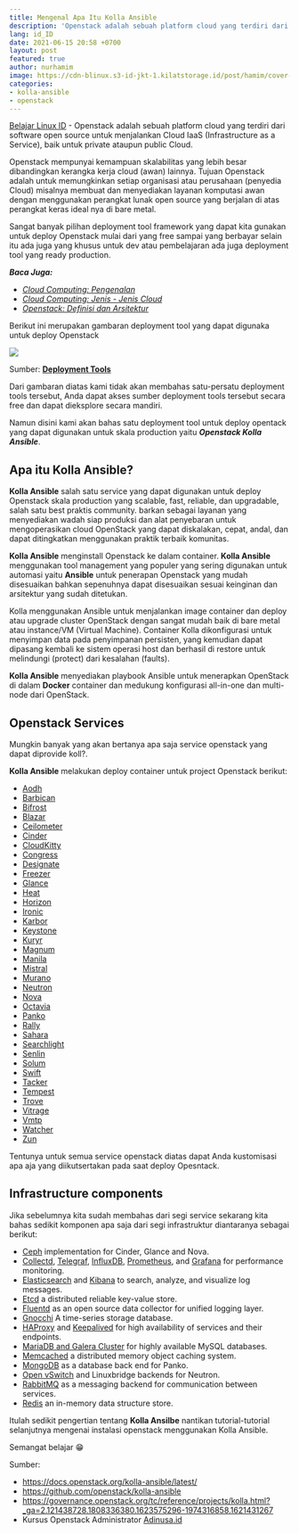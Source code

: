 ```yaml
---
title: Mengenal Apa Itu Kolla Ansible
description: 'Openstack adalah sebuah platform cloud yang terdiri dari software  open source untuk menjalankan Cloud IaaS (Infrastructure as a Service),  baik untuk private ataupun public Cloud'
lang: id_ID
date: 2021-06-15 20:58 +0700
layout: post
featured: true
author: nurhamim
image: https://cdn-blinux.s3-id-jkt-1.kilatstorage.id/post/hamim/cover-kolla.png
categories:
- kolla-ansible
- openstack
---
```


[Belajar Linux ID](https://belajarlinux.id) - Openstack adalah sebuah platform cloud yang terdiri dari software  open source untuk menjalankan Cloud IaaS (Infrastructure as a Service),  baik untuk private ataupun public Cloud.

Openstack mempunyai kemampuan skalabilitas yang lebih besar dibandingkan kerangka kerja cloud (awan) lainnya. Tujuan Openstack adalah untuk memungkinkan setiap organisasi atau perusahaan (penyedia Cloud) misalnya membuat dan menyediakan layanan komputasi awan dengan menggunakan  perangkat lunak open source yang berjalan di atas perangkat keras ideal  nya di bare metal.

Sangat banyak pilihan deployment tool framework yang dapat kita gunakan untuk deploy Openstack mulai dari yang free sampai yang berbayar selain itu ada juga yang khusus untuk dev atau pembelajaran ada juga deployment tool yang ready production. 

**_Baca Juga:_**

- *[Cloud Computing: Pengenalan](https://belajarlinux.id/cloud-computing/)*
- *[Cloud Computing: Jenis - Jenis Cloud](https://belajarlinux.id/jenis-jenis-cloud-computing/)*
- *[Openstack: Definisi dan Arsitektur](https://belajarlinux.id/openstack-definisi-dan-arsitektur/)*

Berikut ini merupakan gambaran deployment tool yang dapat digunaka untuk deploy Openstack

![](https://cdn-blinux.s3-id-jkt-1.kilatstorage.id/post/hamim/dep-opstack-01.png)

Sumber: **[Deployment Tools](https://www.openstack.org/software/project-navigator/deployment-tools)**

Dari gambaran diatas kami tidak akan membahas satu-persatu deployment tools tersebut, Anda dapat akses sumber deployment tools tersebut secara free dan dapat dieksplore secara mandiri. 

Namun disini kami akan bahas  satu deployment tool untuk deploy opentack yang dapat digunakan untuk skala production yaitu ***Openstack Kolla Ansible***. 

## Apa itu Kolla Ansible?

**Kolla Ansible** salah satu service yang dapat digunakan untuk deploy Openstack skala production yang scalable, fast, reliable, dan upgradable, salah satu best praktis community. barkan sebagai layanan yang menyediakan wadah siap produksi dan alat penyebaran untuk mengoperasikan cloud OpenStack yang dapat diskalakan, cepat, andal, dan dapat ditingkatkan menggunakan praktik terbaik komunitas.

**Kolla Ansible** menginstall Openstack ke dalam container. **Kolla Ansible** menggunakan tool management yang populer yang sering digunakan untuk automasi yaitu **Ansible** untuk penerapan Openstack yang mudah disesuaikan bahkan sepenuhnya dapat disesuaikan sesuai keinginan dan arsitektur yang sudah ditetukan. 

Kolla menggunakan Ansible untuk menjalankan image container dan deploy atau upgrade cluster OpenStack dengan sangat mudah baik di bare metal atau instance/VM (Virtual Machine). Container Kolla dikonfigurasi untuk menyimpan data pada penyimpanan persisten, yang kemudian dapat dipasang kembali ke sistem operasi host dan berhasil di restore untuk melindungi (protect) dari kesalahan (faults).

**Kolla Ansible** menyediakan playbook Ansible untuk menerapkan OpenStack di dalam **Docker** container dan medukung konfigurasi all-in-one dan multi-node dari OpenStack.

## Openstack Services

Mungkin banyak yang akan bertanya apa saja service openstack yang dapat diprovide koll?.

**Kolla Ansible** melakukan deploy container untuk project Openstack berikut: 

- [Aodh](https://docs.openstack.org/aodh/latest/)
- [Barbican](https://docs.openstack.org/barbican/latest/)
- [Bifrost](https://docs.openstack.org/bifrost/latest/)
- [Blazar](https://docs.openstack.org/blazar/latest/)
- [Ceilometer](https://docs.openstack.org/ceilometer/latest/)
- [Cinder](https://docs.openstack.org/cinder/latest/)
- [CloudKitty](https://docs.openstack.org/cloudkitty/latest/)
- [Congress](https://docs.openstack.org/congress/latest/)
- [Designate](https://docs.openstack.org/designate/latest/)
- [Freezer](https://docs.openstack.org/freezer/latest/)
- [Glance](https://docs.openstack.org/glance/latest/)
- [Heat](https://docs.openstack.org/heat/latest/)
- [Horizon](https://docs.openstack.org/horizon/latest/)
- [Ironic](https://docs.openstack.org/ironic/latest/)
- [Karbor](https://docs.openstack.org/karbor/latest/)
- [Keystone](https://docs.openstack.org/keystone/latest/)
- [Kuryr](https://docs.openstack.org/kuryr/latest/)
- [Magnum](https://docs.openstack.org/magnum/latest/)
- [Manila](https://docs.openstack.org/manila/latest/)
- [Mistral](https://docs.openstack.org/mistral/latest/)
- [Murano](https://docs.openstack.org/murano/latest/)
- [Neutron](https://docs.openstack.org/neutron/latest/)
- [Nova](https://docs.openstack.org/nova/latest/)
- [Octavia](https://docs.openstack.org/octavia/latest/)
- [Panko](https://docs.openstack.org/panko/latest/)
- [Rally](https://docs.openstack.org/rally/latest/)
- [Sahara](https://docs.openstack.org/sahara/latest/)
- [Searchlight](https://docs.openstack.org/searchlight/latest/)
- [Senlin](https://docs.openstack.org/senlin/latest/)
- [Solum](https://docs.openstack.org/solum/latest/)
- [Swift](https://docs.openstack.org/swift/latest/)
- [Tacker](https://docs.openstack.org/tacker/latest/)
- [Tempest](https://docs.openstack.org/tempest/latest/)
- [Trove](https://docs.openstack.org/trove/latest/)
- [Vitrage](https://docs.openstack.org/vitrage/latest/)
- [Vmtp](https://vmtp.readthedocs.io/en/latest/)
- [Watcher](https://docs.openstack.org/watcher/latest/)
- [Zun](https://docs.openstack.org/zun/latest/)

Tentunya untuk semua service openstack diatas dapat Anda kustomisasi apa aja yang diikutsertakan pada saat deploy Opesntack. 

## Infrastructure components

Jika sebelumnya kita sudah membahas dari segi service sekarang kita bahas sedikit komponen apa saja dari segi infrastruktur diantaranya sebagai berikut: 

- [Ceph](http://ceph.com/) implementation for Cinder, Glance and Nova.
- [Collectd](https://collectd.org/), [Telegraf](https://docs.influxdata.com/telegraf/), [InfluxDB](https://influxdata.com/time-series-platform/influxdb/), [Prometheus](https://prometheus.io/), and [Grafana](http://grafana.org/) for performance monitoring.
- [Elasticsearch](https://www.elastic.co/de/products/elasticsearch/) and [Kibana](https://www.elastic.co/de/products/kibana/) to search, analyze, and visualize log messages.
- [Etcd](https://coreos.com/etcd/) a distributed reliable key-value store.
- [Fluentd](https://www.fluentd.org/) as an open source data collector for unified logging layer.
- [Gnocchi](http://gnocchi.xyz/) A time-series storage database.
- [HAProxy](http://www.haproxy.org/) and [Keepalived](http://www.keepalived.org/) for high availability of services and their endpoints.
- [MariaDB and Galera Cluster](https://mariadb.com/kb/en/mariadb/galera-cluster/) for highly available MySQL databases.
- [Memcached](https://memcached.org/) a distributed memory object caching system.
- [MongoDB](https://www.mongodb.org/) as a database back end for Panko.
- [Open vSwitch](http://openvswitch.org/) and Linuxbridge backends for Neutron.
- [RabbitMQ](https://www.rabbitmq.com/) as a messaging backend for communication between services.
- [Redis](https://redis.io/) an in-memory data structure store.

Itulah sedikit pengertian tentang **Kolla Ansilbe** nantikan tutorial-tutorial selanjutnya mengenai instalasi openstack menggunakan Kolla Ansible. 

Semangat belajar 😁

Sumber:

- https://docs.openstack.org/kolla-ansible/latest/
- https://github.com/openstack/kolla-ansible
- https://governance.openstack.org/tc/reference/projects/kolla.html?_ga=2.121438728.1808336380.1623575296-1974316858.1621431267
- Kursus Openstack Administrator [Adinusa.id](https://course.adinusa.id/courses/openstack-administration)






